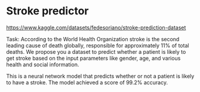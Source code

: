 # Stroke predictor

https://www.kaggle.com/datasets/fedesoriano/stroke-prediction-dataset

Task: According to the World Health Organization stroke is the second leading
cause of death globally, responsible for approximately 11% of total deaths. We
propose you a dataset to predict whether a patient is likely to get stroke based on
the input parameters like gender, age, and various health and social information.

This is a neural network model that predicts whether or not a patient is likely to have a stroke.
The model achieved a score of 99.2% accuracy.



